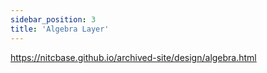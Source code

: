 ```yaml
---
sidebar_position: 3
title: 'Algebra Layer'
---
```

https://nitcbase.github.io/archived-site/design/algebra.html